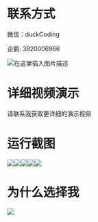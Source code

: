 # 联系方式

微信：duckCoding

企鹅: 3820006966

![在这里插入图片描述](http://upload.cxycsx.vip/91ab4bcb4f2c4c6db86365bb6d6e9c62.jpeg)

# 详细视频演示

请联系我获取更详细的演示视频

# 运行截图

![](http://www.bysj52.com/uploadfile/ueditor/image/202306/%E6%AF%95%E8%AE%BEssm582%E5%9F%BA%E4%BA%8Eweb%E7%9A%84%E6%9C%BA%E7%A5%A8%E7%AE%A1%E7%90%86%E7%B3%BB%E7%BB%9F%EF%BC%88%E5%B8%A6%E6%B2%99%E7%AE%B1%E6%94%AF%E4%BB%98%EF%BC%89+jsp%E6%BC%94%E7%A4%BA%E6%AF%95%E4%B8%9A%E8%AE%BE%E8%AE%A1/3.png)![](http://www.bysj52.com/uploadfile/ueditor/image/202306/%E6%AF%95%E8%AE%BEssm582%E5%9F%BA%E4%BA%8Eweb%E7%9A%84%E6%9C%BA%E7%A5%A8%E7%AE%A1%E7%90%86%E7%B3%BB%E7%BB%9F%EF%BC%88%E5%B8%A6%E6%B2%99%E7%AE%B1%E6%94%AF%E4%BB%98%EF%BC%89+jsp%E6%BC%94%E7%A4%BA%E6%AF%95%E4%B8%9A%E8%AE%BE%E8%AE%A1/2.png)![](http://www.bysj52.com/uploadfile/ueditor/image/202306/%E6%AF%95%E8%AE%BEssm582%E5%9F%BA%E4%BA%8Eweb%E7%9A%84%E6%9C%BA%E7%A5%A8%E7%AE%A1%E7%90%86%E7%B3%BB%E7%BB%9F%EF%BC%88%E5%B8%A6%E6%B2%99%E7%AE%B1%E6%94%AF%E4%BB%98%EF%BC%89+jsp%E6%BC%94%E7%A4%BA%E6%AF%95%E4%B8%9A%E8%AE%BE%E8%AE%A1/4.png)![](http://www.bysj52.com/uploadfile/ueditor/image/202306/%E6%AF%95%E8%AE%BEssm582%E5%9F%BA%E4%BA%8Eweb%E7%9A%84%E6%9C%BA%E7%A5%A8%E7%AE%A1%E7%90%86%E7%B3%BB%E7%BB%9F%EF%BC%88%E5%B8%A6%E6%B2%99%E7%AE%B1%E6%94%AF%E4%BB%98%EF%BC%89+jsp%E6%BC%94%E7%A4%BA%E6%AF%95%E4%B8%9A%E8%AE%BE%E8%AE%A1/5.png)![](http://www.bysj52.com/uploadfile/ueditor/image/202306/%E6%AF%95%E8%AE%BEssm582%E5%9F%BA%E4%BA%8Eweb%E7%9A%84%E6%9C%BA%E7%A5%A8%E7%AE%A1%E7%90%86%E7%B3%BB%E7%BB%9F%EF%BC%88%E5%B8%A6%E6%B2%99%E7%AE%B1%E6%94%AF%E4%BB%98%EF%BC%89+jsp%E6%BC%94%E7%A4%BA%E6%AF%95%E4%B8%9A%E8%AE%BE%E8%AE%A1/1.png)

# 为什么选择我

![](http://upload.cxycsx.vip/%E7%A8%8B%E5%BA%8F%E8%AE%BE%E8%AE%A1.png)

